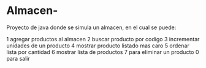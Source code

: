 # Almacen-
Proyecto de java donde se simula un almacen, en el cual se puede:

1 agregar productos al almacen
2 buscar producto por codigo
3 incrementar unidades de un producto
4 mostrar producto listado mas caro
5 ordenar lista por cantidad
6 mostrar lista de productos
7 para eliminar un producto
0 para salir

